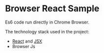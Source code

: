 # Browser React Sample

Es6 code run directly in Chrome Browser.

The technology stack used in the project:

- [React](https://facebook.github.io/react/) and [JSX](https://facebook.github.io/jsx/)
- Browser Js
